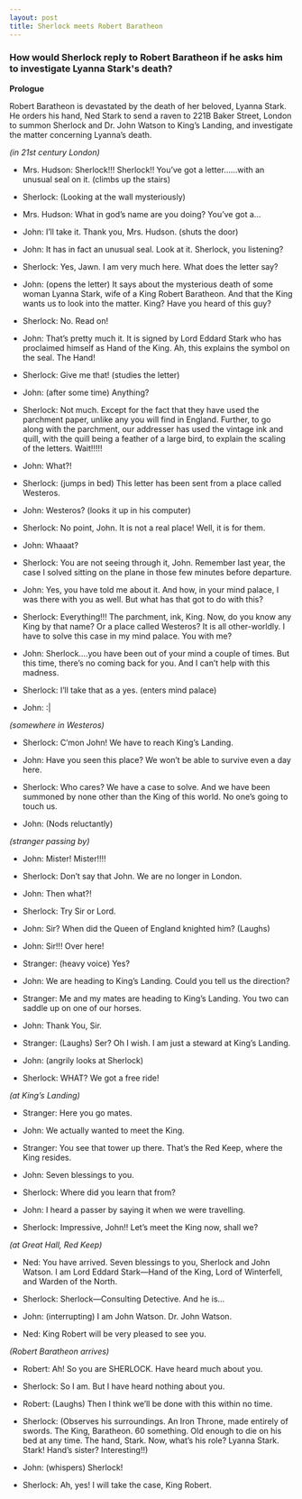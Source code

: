 ```yaml
---
layout: post
title: Sherlock meets Robert Baratheon
---
```

### How would Sherlock reply to Robert Baratheon if he asks him to investigate Lyanna Stark's death?

**Prologue**

Robert Baratheon is devastated by the death of her beloved, Lyanna Stark. He orders his hand, Ned Stark to send a raven to 221B Baker Street, London to summon Sherlock and Dr. John Watson to King’s Landing, and investigate the matter concerning Lyanna’s death.

*(in 21st century London)*

* Mrs. Hudson: Sherlock!!! Sherlock!! You’ve got a letter……with an unusual seal on it.
(climbs up the stairs)

* Sherlock: (Looking at the wall mysteriously)

* Mrs. Hudson: What in god’s name are you doing? You’ve got a…

* John: I’ll take it. Thank you, Mrs. Hudson.
(shuts the door)

* John: It has in fact an unusual seal. Look at it. Sherlock, you listening?

* Sherlock: Yes, Jawn. I am very much here. What does the letter say?

* John: (opens the letter) It says about the mysterious death of some woman Lyanna Stark, wife of a King Robert Baratheon. And that the King wants us to look into the matter. King? Have you heard of this guy?

* Sherlock: No. Read on!

* John: That’s pretty much it. It is signed by Lord Eddard Stark who has proclaimed himself as Hand of the King. Ah, this explains the symbol on the seal. The Hand!

* Sherlock: Give me that!
(studies the letter)

* John: (after some time) Anything?

* Sherlock: Not much. Except for the fact that they have used the parchment paper, unlike any you will find in England. Further, to go along with the parchment, our addresser has used the vintage ink and quill, with the quill being a feather of a large bird, to explain the scaling of the letters. Wait!!!!!

* John: What?!

* Sherlock: (jumps in bed) This letter has been sent from a place called Westeros.

* John: Westeros? (looks it up in his computer)

* Sherlock: No point, John. It is not a real place! Well, it is for them.

* John: Whaaat?

* Sherlock: You are not seeing through it, John. Remember last year, the case I solved sitting on the plane in those few minutes before departure.

* John: Yes, you have told me about it. And how, in your mind palace, I was there with you as well. But what has that got to do with this?

* Sherlock: Everything!!! The parchment, ink, King. Now, do you know any King by that name? Or a place called Westeros? It is all other-worldly. I have to solve this case in my mind palace. You with me?

* John: Sherlock….you have been out of your mind a couple of times. But this time, there’s no coming back for you. And I can’t help with this madness.

* Sherlock: I’ll take that as a yes.
(enters mind palace)

* John: :|

*(somewhere in Westeros)*

* Sherlock: C’mon John! We have to reach King’s Landing.

* John: Have you seen this place? We won’t be able to survive even a day here.

* Sherlock: Who cares? We have a case to solve. And we have been summoned by none other than the King of this world. No one’s going to touch us.

* John: (Nods reluctantly)

*(stranger passing by)*

* John: Mister! Mister!!!!

* Sherlock: Don’t say that John. We are no longer in London.

* John: Then what?!

* Sherlock: Try Sir or Lord.

* John: Sir? When did the Queen of England knighted him? (Laughs)

* John: Sir!!! Over here!

* Stranger: (heavy voice) Yes?

* John: We are heading to King’s Landing. Could you tell us the direction?

* Stranger: Me and my mates are heading to King’s Landing. You two can saddle up on one of our horses.

* John: Thank You, Sir.

* Stranger: (Laughs) Ser? Oh I wish. I am just a steward at King’s Landing.

* John: (angrily looks at Sherlock)

* Sherlock: WHAT? We got a free ride!

*(at King’s Landing)*

* Stranger: Here you go mates.

* John: We actually wanted to meet the King.

* Stranger: You see that tower up there. That’s the Red Keep, where the King resides.

* John: Seven blessings to you.

* Sherlock: Where did you learn that from?

* John: I heard a passer by saying it when we were travelling.

* Sherlock: Impressive, John!! Let’s meet the King now, shall we?

*(at Great Hall, Red Keep)*

* Ned: You have arrived. Seven blessings to you, Sherlock and John Watson. I am Lord Eddard Stark—Hand of the King, Lord of Winterfell, and Warden of the North.

* Sherlock: Sherlock—Consulting Detective. And he is…

* John: (interrupting) I am John Watson. Dr. John Watson.

* Ned: King Robert will be very pleased to see you.

*(Robert Baratheon arrives)*

* Robert: Ah! So you are SHERLOCK. Have heard much about you.

* Sherlock: So I am. But I have heard nothing about you.

* Robert: (Laughs) Then I think we’ll be done with this within no time.

* Sherlock: (Observes his surroundings. An Iron Throne, made entirely of swords. The King, Baratheon. 60 something. Old enough to die on his bed at any time. The hand, Stark. Now, what’s his role? Lyanna Stark. Stark! Hand’s sister? Interesting!!)

* John: (whispers) Sherlock!

* Sherlock: Ah, yes! I will take the case, King Robert.
